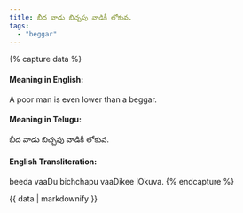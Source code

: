 ```yaml
---
title: బీద వాడు బిచ్చపు వాడికీ లోకువ.
tags:
  - "beggar"
---
```


{% capture data %}
#### Meaning in English:
A poor man is even lower than a beggar.

#### Meaning in Telugu:
బీద వాడు బిచ్చపు వాడికీ లోకువ.

#### English Transliteration:
beeda vaaDu bichchapu vaaDikee lOkuva.
{% endcapture %}

{{ data | markdownify }}

